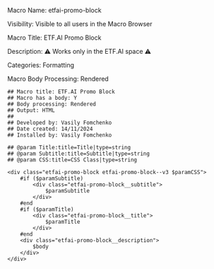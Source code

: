 Macro Name: etfai-promo-block

Visibility: Visible to all users in the Macro Browser

Macro Title: ETF.AI Promo Block

Description: ⚠️ Works only in the ETF.AI space ⚠️

Categories: Formatting

Macro Body Processing: Rendered

```
## Macro title: ETF.AI Promo Block
## Macro has a body: Y
## Body processing: Rendered
## Output: HTML
##
## Developed by: Vasily Fomchenko
## Date created: 14/11/2024
## Installed by: Vasily Fomchenko

## @param Title:title=Title|type=string
## @param Subtitle:title=Subtitle|type=string
## @param CSS:title=CSS Class|type=string

<div class="etfai-promo-block etfai-promo-block--v3 $paramCSS">
    #if ($paramSubtitle)
        <div class="etfai-promo-block__subtitle">
            $paramSubtitle
        </div>
    #end
    #if ($paramTitle)
        <div class="etfai-promo-block__title">
            $paramTitle
        </div>
    #end
    <div class="etfai-promo-block__description">
        $body
    </div>
</div>
```
